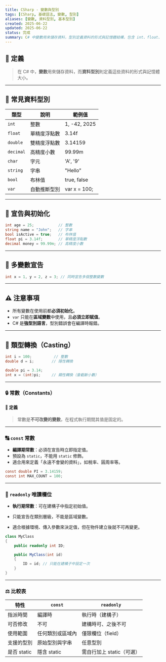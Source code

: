 ```yaml
---
title: CSharp - 變數與型別
tags: [CSharp, 基礎語法, 變數, 型別]
aliases: [變數, 資料型別, 基本型別]
created: 2025-06-22
updated: 2025-06-22
status: 完成
summary: C# 中變數用來儲存資料，型別定義資料的形式與記憶體結構，包含 int、float、string 等基本型別。
---
```

## 📌 定義

>在 C# 中，**變數**用來儲存資料，而**資料型別**則定義這些資料的形式與記憶體大小。

---
## 🧠 常見資料型別

| 類型        | 說明     | 範例值          |
| --------- | ------ | ------------ |
| `int`     | 整數     | 1, -42, 2025 |
| `float`   | 單精度浮點數 | 3.14f        |
| `double`  | 雙精度浮點數 | 3.14159      |
| `decimal` | 高精度小數  | 99.99m       |
| `char`    | 字元     | 'A', '9'     |
| `string`  | 字串     | "Hello"      |
| `bool`    | 布林值    | true, false  |
| `var`     | 自動推斷型別 | var x = 100; |

---
## 🧪 宣告與初始化

```csharp
int age = 25;           // 整數
string name = "John";   // 字串
bool isActive = true;   // 布林值
float pi = 3.14f;       // 單精度浮點數
decimal money = 99.99m; // 高精度小數
```

---
## 🔁 多變數宣告

```csharp
int x = 1, y = 2, z = 3; // 同時宣告多個整數變數
```

---
## ⚠️ 注意事項

- 所有變數在使用前都**必須初始化**。
- `var` 只能在**區域變數**中使用，且**必須立即賦值**。
- C# 是**強型別語言**，型別錯誤會在編譯時報錯。

---
## 🔄 類型轉換（Casting）

```csharp
int i = 100;          // 整數
double d = i;        // 隱性轉換

double pi = 3.14;    
int x = (int)pi;     // 顯性轉換（會截斷小數）
```

---
### 🔒 常數（Constants）

#### 📌 定義

>常數是**不可改變的變數**，在程式執行期間其值是固定的。

---

### 🔠 `const` 常數

- **編譯期常數**：必須在宣告時立即指定值。
- 預設為 `static`，不能用 `static` 修飾。
- 適合用來定義「永遠不會變的資料」，如稅率、圓周率等。

```csharp
const double PI = 3.14159;
const int MAX_COUNT = 100;
```

---
### 🧊 `readonly` 唯讀欄位

- **執行期常數**：可在建構子中指定初始值。
    
- 只能宣告在類別層級，不能是區域變數。
    
- 適合根據環境、傳入參數來決定值，但在物件建立後就不可再變更。
    

```csharp
class MyClass
{
    public readonly int ID;

    public MyClass(int id)
    {
        ID = id; // 只能在建構子中設定一次
    }
}
```

---
### ⚖️ 比較表

|特性|`const`|`readonly`|
|---|---|---|
|指派時間|編譯時|執行時（建構子）|
|可否修改|不可|建構時可、之後不可|
|使用範圍|任何類別或區域內|僅限欄位（field）|
|支援的型別|原始型別與字串|任意型別|
|是否 static|隱含 static|需自行加上 static（可選）|

